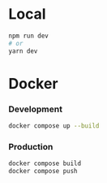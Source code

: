 # Local

```bash
npm run dev
# or
yarn dev
```

# Docker

### Development

```bash
docker compose up --build
```

### Production

```bash
docker compose build
docker compose push
```
